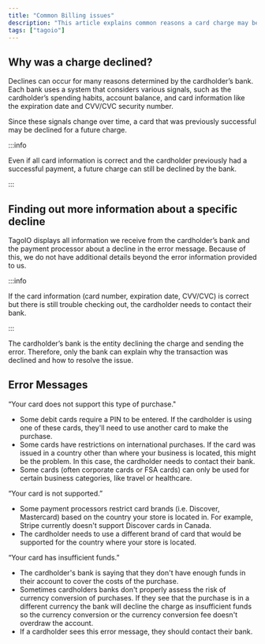 ```yaml
---
title: "Common Billing issues"
description: "This article explains common reasons a card charge may be declined and how to find more information about a specific decline, including what TagoIO can and cannot determine from the error information."
tags: ["tagoio"]
---
```

## Why was a charge declined?

Declines can occur for many reasons determined by the cardholder’s bank. Each bank uses a system that considers various signals, such as the cardholder’s spending habits, account balance, and card information like the expiration date and CVV/CVC security number.

Since these signals change over time, a card that was previously successful may be declined for a future charge.

:::info

Even if all card information is correct and the cardholder previously had a successful payment, a future charge can still be declined by the bank.

:::

## Finding out more information about a specific decline

TagoIO displays all information we receive from the cardholder’s bank and the payment processor about a decline in the error message. Because of this, we do not have additional details beyond the error information provided to us.

:::info

If the card information (card number, expiration date, CVV/CVC) is correct but there is still trouble checking out, the cardholder needs to contact their bank.

:::

The cardholder’s bank is the entity declining the charge and sending the error. Therefore, only the bank can explain why the transaction was declined and how to resolve the issue.

## Error Messages

“Your card does not support this type of purchase."

- Some debit cards require a PIN to be entered. If the cardholder is using one of these cards, they'll need to use another card to make the purchase.
- Some cards have restrictions on international purchases. If the card was issued in a country other than where your business is located, this might be the problem. In this case, the cardholder needs to contact their bank.
- Some cards (often corporate cards or FSA cards) can only be used for certain business categories, like travel or healthcare.

“Your card is not supported.”

- Some payment processors restrict card brands (i.e. Discover, Mastercard) based on the country your store is located in. For example, Stripe currently doesn't support Discover cards in Canada.
- The cardholder needs to use a different brand of card that would be supported for the country where your store is located.

“Your card has insufficient funds.”

- The cardholder's bank is saying that they don't have enough funds in their account to cover the costs of the purchase.
- Sometimes cardholders banks don't properly assess the risk of currency conversion of purchases. If they see that the purchase is in a different currency the bank will decline the charge as insufficient funds so the currency conversion or the currency conversion fee doesn't overdraw the account.
- If a cardholder sees this error message, they should contact their bank.
